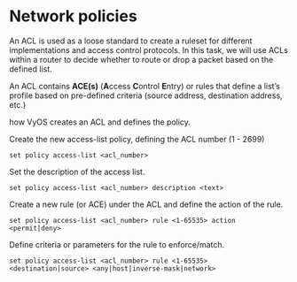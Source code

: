 # Network policies

An ACL is used as a loose standard to create a ruleset for different implementations and access control protocols. In this task, we will use ACLs within a router to decide whether to route or drop a packet based on the defined list.

An ACL contains **ACE(s)** (**A**ccess **C**ontrol **E**ntry) or rules that define a list’s profile based on pre-defined criteria (source address, destination address, etc.)

how VyOS creates an ACL and defines the policy.

Create the new access-list policy, defining the ACL number (1 - 2699)

`set policy access-list <acl_number>`

Set the description of the access list.

`set policy access-list <acl_number> description <text>`

Create a new rule (or ACE) under the ACL and define the action of the rule.

`set policy access-list <acl_number> rule <1-65535> action <permit|deny>`

Define criteria or parameters for the rule to enforce/match.

`set policy access-list <acl_number> rule <1-65535> <destination|source> <any|host|inverse-mask|network>`





